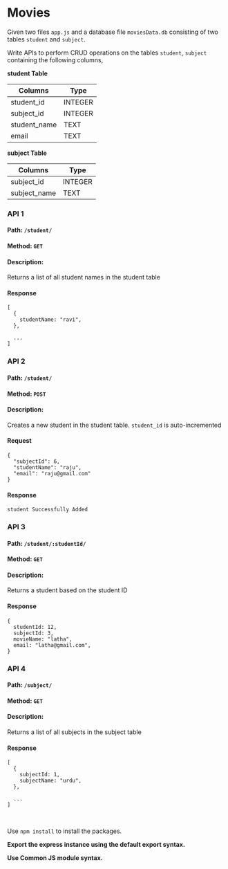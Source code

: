 # Movies

Given two files `app.js` and a database file `moviesData.db` consisting of two tables `student` and `subject`.

Write APIs to perform CRUD operations on the tables `student`, `subject` containing the following columns,

**student Table**

| Columns      | Type    |
| ------------ | ------- |
| student_id   | INTEGER |
| subject_id   | INTEGER |
| student_name | TEXT    |
| email        | TEXT    |

**subject Table**

| Columns      | Type    |
| ------------ | ------- |
| subject_id   | INTEGER |
| subject_name | TEXT    |

### API 1

#### Path: `/student/`

#### Method: `GET`

#### Description:

Returns a list of all student names in the student table

#### Response

```
[
  {
    studentName: "ravi",
  },

  ...
]
```

### API 2

#### Path: `/student/`

#### Method: `POST`

#### Description:

Creates a new student in the student table. `student_id` is auto-incremented

#### Request

```
{
  "subjectId": 6,
  "studentName": "raju",
  "email": "raju@gmail.com"
}
```

#### Response

```
student Successfully Added
```

### API 3

#### Path: `/student/:studentId/`

#### Method: `GET`

#### Description:

Returns a student based on the student ID

#### Response

```
{
  studentId: 12,
  subjectId: 3,
  movieName: "latha",
  email: "latha@gmail.com",
}
```

### API 4

#### Path: `/subject/`

#### Method: `GET`

#### Description:

Returns a list of all subjects in the subject table

#### Response

```
[
  {
    subjectId: 1,
    subjectName: "urdu",
  },

  ...
]
```

<br/>

Use `npm install` to install the packages.

**Export the express instance using the default export syntax.**

**Use Common JS module syntax.**
